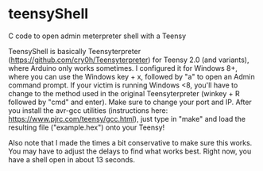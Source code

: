 # teensyShell
C code to open admin meterpreter shell with a Teensy

TeensyShell is basically Teensyterpreter (https://github.com/cry0h/Teensyterpreter) for Teensy 2.0 (and variants), where Arduino only works sometimes. I configured it for Windows 8+, where you can use the Windows key + x, followed by "a" to open an Admin command prompt. If your victim is running Windows <8, you'll have to change to the method used in the original Teensyterpreter (winkey + R followed by "cmd" and enter). Make sure to change your port and IP. After you install the avr-gcc utilities (instructions here: https://www.pjrc.com/teensy/gcc.html), just type in "make" and load the resulting file ("example.hex") onto your Teensy!

Also note that I made the times a bit conservative to make sure this works. You may have to adjust the delays to find what works best. Right now, you have a shell open in about 13 seconds.

